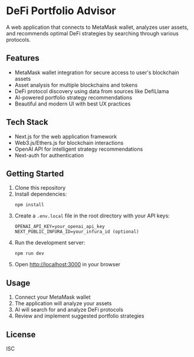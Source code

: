 # DeFi Portfolio Advisor

A web application that connects to MetaMask wallet, analyzes user assets, and recommends optimal DeFi strategies by searching through various protocols.

## Features

- MetaMask wallet integration for secure access to user's blockchain assets
- Asset analysis for multiple blockchains and tokens
- DeFi protocol discovery using data from sources like DefiLlama
- AI-powered portfolio strategy recommendations
- Beautiful and modern UI with best UX practices

## Tech Stack

- Next.js for the web application framework
- Web3.js/Ethers.js for blockchain interactions
- OpenAI API for intelligent strategy recommendations
- Next-auth for authentication

## Getting Started

1. Clone this repository
2. Install dependencies:
   ```
   npm install
   ```
3. Create a `.env.local` file in the root directory with your API keys:
   ```
   OPENAI_API_KEY=your_openai_api_key
   NEXT_PUBLIC_INFURA_ID=your_infura_id (optional)
   ```
4. Run the development server:
   ```
   npm run dev
   ```
5. Open [http://localhost:3000](http://localhost:3000) in your browser

## Usage

1. Connect your MetaMask wallet
2. The application will analyze your assets
3. AI will search for and analyze DeFi protocols
4. Review and implement suggested portfolio strategies

## License

ISC
